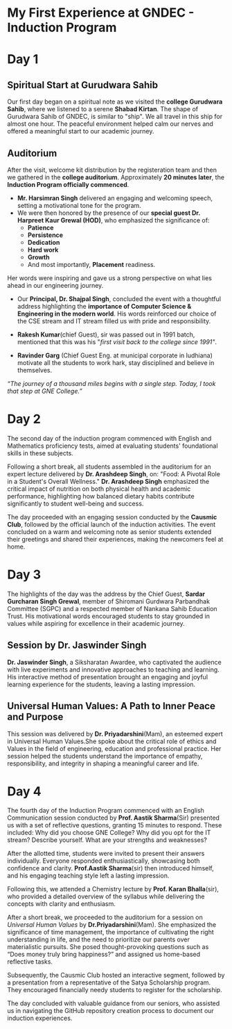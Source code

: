 # My First Experience at GNDEC - Induction Program 

# Day 1 

## Spiritual Start at Gurudwara Sahib

Our first day began on a spiritual note as we visited the **college Gurudwara Sahib**, where we listened to a serene **Shabad Kirtan**. The shape of Gurudwara Sahib of GNDEC, is similar to "ship". We all travel in this ship for almost one hour. The peaceful environment helped calm our nerves and offered a meaningful start to our academic journey.

## Auditorium 

After the visit, welcome kit distribution by the registeration team and then we gathered in the **college auditorium**. Approximately **20 minutes later**, the **Induction Program officially commenced**.

- **Mr. Harsimran Singh** delivered an engaging and welcoming speech, setting a motivational tone for the program.
- We were then honored by the presence of our **special guest Dr. Harpreet Kaur Grewal (HOD)**, who emphasized the significance of:
  - **Patience**
  - **Persistence**
  - **Dedication**
  - **Hard work**
  - **Growth**
  - And most importantly, **Placement** readiness.

Her words were inspiring and gave us a strong perspective on what lies ahead in our engineering journey.

- Our **Principal, Dr. Shajpal Singh**, concluded the event with a thoughtful address highlighting the **importance of Computer Science & Engineering in the modern world**. His words reinforced our choice of the CSE stream and IT stream filled us with pride and responsibility.

- **Rakesh Kumar**(chief Guest), sir was passed out in 1991 batch, mentioned that this was his "*first visit back to the college since 1991"*.

- **Ravinder Garg** (Chief Guest Eng. at municipal corporate in ludhiana) motivate all the students to work hark, stay disciplined and believe in themselves. 

*“The journey of a thousand miles begins with a single step. Today, I took that step at GNE College.”*

# Day 2

The second day of the induction program commenced with English and Mathematics proficiency tests, aimed at evaluating students' foundational skills in these subjects.

Following a short break, all students assembled in the auditorium for an expert lecture delivered by **Dr. Arashdeep Singh**, on: 
"Food: A Pivotal Role in a Student's Overall Wellness."
**Dr. Arashdeep Singh** emphasized the critical impact of nutrition on both physical health and academic performance, highlighting how balanced dietary habits contribute significantly to student well-being and success.

The day proceeded with an engaging session conducted by the **Causmic Club**, followed by the official launch of the induction activities. The event concluded on a warm and welcoming note as senior students extended their greetings and shared their experiences, making the newcomers feel at home.

# Day 3 

The highlights of the day was the address by the Chief Guest, **Sardar Gurcharan Singh Grewal**, member of Shiromani Gurdwara Parbandhak Committee (SGPC) and a respected member of Nankana Sahib Education Trust. His motivational words encouraged students to stay grounded in values while aspiring for excellence in their academic journey. 

## Session by Dr. Jaswinder Singh 

**Dr. Jaswinder Singh**, a Siksharatan Awardee, who captivated the audience with live experiments and innovative approaches to teaching and learning. His interactive method of presentation brought an engaging and joyful learning experience for the students, leaving a lasting impression. 

## Universal Human Values: A Path to Inner Peace and Purpose 

This session was delivered by **Dr. Priyadarshini**(Mam), an esteemed expert in Universal Human Values.She spoke about the critical role of ethics and Values in the field of engineering, education and professional practice. Her session helped the students understand the importance of empathy, responsibility, and integrity in shaping a meaningful career and life. 

# Day 4

The fourth day of the Induction Program commenced with an English Communication session conducted by **Prof. Aastik Sharma**(Sir) presented us with a set of reflective questions, granting 15 minutes to respond. These included:
Why did you choose GNE College?
Why did you opt for the IT stream?
Describe yourself.
What are your strengths and weaknesses?

After the allotted time, students were invited to present their answers individually. Everyone responded enthusiastically, showcasing both confidence and clarity. **Prof.Aastik Sharma**(sir) then introduced himself, and his engaging teaching style left a lasting impression.

Following this, we attended a Chemistry lecture by **Prof. Karan Bhalla**(sir), who provided a detailed overview of the syllabus while delivering the concepts with clarity and enthusiasm.

After a short break, we proceeded to the auditorium for a session on *Universal Human Values* by **Dr.Priyadarshini**(Mam). She emphasized the significance of time management, the importance of cultivating the right understanding in life, and the need to prioritize our parents over materialistic pursuits. She posed thought-provoking questions such as “Does money truly bring happiness?” and assigned us home-based reflective tasks.

Subsequently, the Causmic Club hosted an interactive segment, followed by a presentation from a representative of the Satya Scholarship program. They encouraged financially needy students to register for the scholarship. 


The day concluded with valuable guidance from our seniors, who assisted us in navigating the GitHub repository creation process to document our induction experiences.

